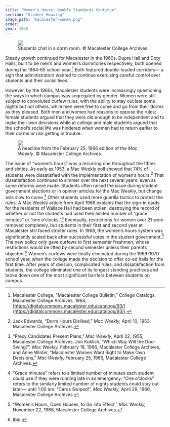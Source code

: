 ```yaml
---
title: "Women's Hours: Double Standards Continue"
section: "Student Housing"
image_path: "macalester-women.png"
order: 
year: 1960
---
```


<figure>
   <img src="/mac-history/images/students-dorm-room.jpg">
   <figcaption>
          Students chat in a dorm room. © Macalester College Archives.
   </figcaption>
</figure>

Steady growth continued for Macalester in the 1960s. Dupre Hall and Doty Halls, built to be men’s and women’s dormitories respectively, both opened during the 1964-65 school year.[^1] Both featured double-loaded corridors— a sign that administrators wanted to continue exercising careful control over students and their social lives. 

However, by the 1960s, Macalester students were increasingly questioning the ways in which campus was segregated by gender. Women were still subject to convoluted curfew rules, with the ability to stay out late some nights but not others, while men were free to come and go from their dorms as they pleased. Both men and women had reasons to oppose the rules; female students argued that they were old enough to be independent and to make their own decisions while at college and male students argued that the school’s social life was hindered when women had to return earlier to their dorms or risk getting in trouble. 

<figure>
   <img src="/mac-history/images/macalester-women.png">
   <figcaption>
          A headline from the February 25, 1966 edition of the <i>Mac Weekly</i>. © Macalester College Archives.
   </figcaption>
</figure>

The issue of “women’s hours” was a recurring one throughout the fifties and sixties. As early as 1953, a Mac Weekly poll showed that 74% of students were dissatisfied with the implementation of women’s hours.[^2] That dissatisfaction continued to simmer over the next several years, even as some reforms were made. Students often raised the issue during student government elections or in opinion articles for the Mac Weekly, but change was slow to come.[^3] Other students used more guerilla tactics to protest the rules. A Mac Weekly article from April 1966 explains that the sign-in cards for the residents of Wallace Hall had been stolen, destroying the record of whether or not the students had used their limited number of  “grace minutes” or “one o’clocks.”[^4] Eventually, restrictions for women over 21 were removed completely, but students in their first and second year at Macalester still faced stricter rules. In 1968, the women’s hours system was significantly scaled back after successful votes in the student government.[^5] The new policy only gave curfews to first semester freshmen, whose restrictions would be lifted by second semester unless their parents objected.[^6] Women’s curfews were finally eliminated during the 1969-1970 school year, when the college made the decision to offer co-ed halls for the first time. After years of division, complicated rules, and dissatisfaction from students, the college eliminated one of its longest standing practices and broke down one of the most significant barriers between students on campus.

[^1]:
     Macalester College, "Macalester College Bulletin,” College Catalogs, Macalester College Archives, 1964, [https://digitalcommons.macalester.edu/catalogs/93/](https://digitalcommons.macalester.edu/catalogs/93/).

[^2]:
    Jack Edwards, “Dorm Hours Disliked,” _Mac Weekly,_  April 10, 1953, Macalester College Archives. 

[^3]:
    “Prexy Candidates Present Plans,” _Mac Weekly,_ April 22, 1955, Macalester College Archives, Jon Kuklish, “Which Way Will the Door Swing?”, _Mac Weekly,_ February 18, 1966, Macalester College Archives, and Anne Winter, “Macalester Women Want Right to Make Own Decisions,” _Mac Weekly,_ February 25, 1966, Macalester College Archives.

[^4]:
     “Grace minutes” refers to a  limited number of minutes each student could use if they were running late in an emergency. “One o’clocks” refers to the similarly limited number of nights students could stay out later— until 1:00 am. “Cards Swiped!”, _Mac Weekly,_ April 29, 1966, Macalester College Archives. 

[^5]:
     “Women’s Hours, Open Houses, to Go into Effect,” _Mac Weekly,_ November 22, 1968, Macalester College Archives.

[^6]:
    Ibid.

